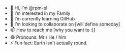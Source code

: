 - 👋 Hi, I’m @rpm-pl
- 👀 I’m interested in my Family
- 🌱 I’m currently learning GitHub
- 💞️ I’m looking to collaborate on [will define someday]
- 📫 How to reach me [why you want to :)]
- 😄 Pronouns: Mr / He / him
- ⚡ Fun fact: Earth isn't actually round.

<!---
rpm-pl/rpm-pl is a ✨ special ✨ repository because its `README.md` (this file) appears on your GitHub profile.
You can click the Preview link to take a look at your changes.
--->
